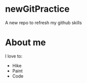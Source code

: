 # newGitPractice
A new repo to refresh my github skills

# About me
I love to:

- Hike
- Paint
- Code
